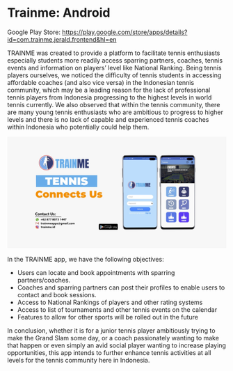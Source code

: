 # Trainme: Android

Google Play Store: https://play.google.com/store/apps/details?id=com.trainme.jerald.frontend&hl=en

TRAINME was created to provide a platform to facilitate tennis enthusiasts especially students more readily access sparring partners, coaches, tennis events and information on players’ level like National Ranking. Being tennis players ourselves, we noticed the difficulty of tennis students in accessing affordable coaches (and also vice versa) in the Indonesian tennis community, which may be a leading reason for the lack of professional tennis players from Indonesia progressing to the highest levels in world tennis currently. We also observed that within the tennis community, there are many young tennis enthusiasts who are ambitious to progress to higher levels and there is no lack of capable and experienced tennis coaches within Indonesia who potentially could
help them.

<img src="media/IMG-20190710-WA0015.jpg" />

In the TRAINME app, we have the following objectives:
- Users can locate and book appointments with sparring partners/coaches.
- Coaches and sparring partners can post their profiles to enable users to contact and book sessions.
- Access to National Rankings of players and other rating systems
- Access to list of tournaments and other tennis events on the calendar
- Features to allow for other sports will be rolled out in the future

In conclusion, whether it is for a junior tennis player ambitiously trying to make the Grand Slam some day, or a coach passionately wanting to make that happen or even simply an avid social player wanting to increase playing opportunities, this app intends to further enhance tennis activities at all levels for the tennis community here in Indonesia.
